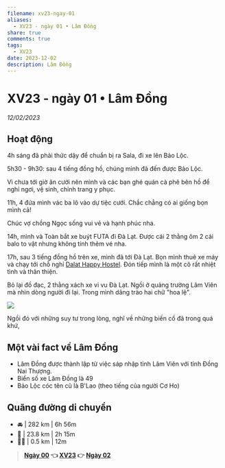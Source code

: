 ```yaml
---
filename: xv23-ngay-01
aliases:
  - XV23 - ngày 01 • Lâm Đồng
share: true
comments: true
tags:
  - XV23
date: 2023-12-02
description: Lâm Đồng
---
```

# XV23 - ngày 01 • Lâm Đồng  
  
*12/02/2023*  
## Hoạt động  
4h sáng đã phải thức dậy để chuẩn bị ra Sala, đi xe lên Bảo Lộc.  
  
5h30 - 9h30: sau 4 tiếng đồng hồ, chúng mình đã đến được Bảo Lộc.  
  
Vì chưa tới giờ ăn cưới nên mình và các bạn ghé quán cà phê bên hồ để nghỉ ngơi, vệ sinh, chỉnh trang y phục.  
  
11h, 4 đứa mình vác ba lô vào dự tiệc cưới. Chắc chẳng có ai giống bọn mình cả!  
  
Chúc vợ chồng Ngọc sống vui vẻ và hạnh phúc nha.  
  
14h, mình và Toàn bắt xe buýt FUTA đi Đà Lạt. Được cái 2 thằng ôm 2 cái balo to vật nhưng không tính thêm vé nha.  
  
17h, sau 3 tiếng đồng hồ trên xe, mình đã tới Đà Lạt. Bọn mình thuê xe máy và chạy tới chỗ nghỉ [Dalat Happy Hostel](https://maps.app.goo.gl/FzVAocGVLS1LzQbH9). Đón tiếp mình là một cô rất nhiệt tình và thân thiện.  
  
Bỏ lại đồ đạc, 2 thằng xách xe vi vu Đà Lạt. Ngồi ở quảng trường Lâm Viên mà nhìn dòng người đi lại. Trong mình dâng trào hai chữ "hoa lệ".  
  
![](https://i.imgur.com/P317BHc.png)  
  
Ngồi đó với những suy tư trong lòng, nghĩ về những biến cố đã trong quá khứ,   
  
  
## Một vài fact về Lâm Đồng  
  
- Lâm Đồng được thành lập từ việc sáp nhập tỉnh Lâm Viên với tỉnh Đồng Nai Thượng.  
- Biển số xe Lâm Đồng là 49  
- Bảo Lộc cóc tên cũ là B'Lao (theo tiếng của người Cơ Ho)  
  
## Quãng đường di chuyển  
  
- 🚘 | 282 km | 6h 56m  
- 🛵 | 23.8 km | 2h 15m  
- 🚶‍♂️ | 0.5 km | 12m  
  
> **[Ngày 00](./xv23-ngay-00.md) 👈 [XV23](./xuyen-viet-2023.md) 👉 [Ngày 02](../../XV23%20-%20ng%C3%A0y%2002.md)**